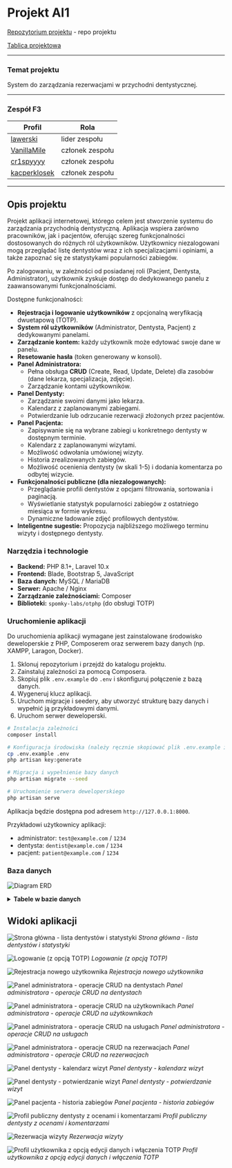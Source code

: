 # Projekt AI1

[Repozytorium projektu](https://github.com/lawerski/Przychodnia_Dentystyczna) - repo projektu

[Tablica projektowa](https://github.com/users/lawerski/projects/5)

---

### Temat projektu

System do zarządzania rezerwacjami w przychodni dentystycznej.

---

### Zespół F3

| Profil | Rola |
| ------ | ------ |
| [lawerski](https://github.com/lawerski) | lider zespołu |
| [VanillaMile](https://github.com/VanillaMile) | członek zespołu |
| [cr1spyyyy](https://github.com/cr1spyyyy) | członek zespołu |
| [kacperklosek](https://github.com/kacperklosek) | członek zespołu |

---

## Opis projektu

Projekt aplikacji internetowej, którego celem jest stworzenie systemu do zarządzania przychodnią dentystyczną. Aplikacja wspiera zarówno pracowników, jak i pacjentów, oferując szereg funkcjonalności dostosowanych do różnych ról użytkowników. Użytkownicy niezalogowani mogą przeglądać listę dentystów wraz z ich specjalizacjami i opiniami, a także zapoznać się ze statystykami popularności zabiegów.

Po zalogowaniu, w zależności od posiadanej roli (Pacjent, Dentysta, Administrator), użytkownik zyskuje dostęp do dedykowanego panelu z zaawansowanymi funkcjonalnościami.

Dostępne funkcjonalności:
*   **Rejestracja i logowanie użytkowników** z opcjonalną weryfikacją dwuetapową (TOTP).
*   **System ról użytkowników** (Administrator, Dentysta, Pacjent) z dedykowanymi panelami.
*   **Zarządzanie kontem:** każdy użytkownik może edytować swoje dane w panelu.
*   **Resetowanie hasła** (token generowany w konsoli).
*   **Panel Administratora:**
    *   Pełna obsługa **CRUD** (Create, Read, Update, Delete) dla zasobów (dane lekarza, specjalizacja, zdjęcie).
    *   Zarządzanie kontami użytkowników.
*   **Panel Dentysty:**
    *   Zarządzanie swoimi danymi jako lekarza.
    *   Kalendarz z zaplanowanymi zabiegami.
    *   Potwierdzanie lub odrzucanie rezerwacji złożonych przez pacjentów.
*   **Panel Pacjenta:**
    *   Zapisywanie się na wybrane zabiegi u konkretnego dentysty w dostępnym terminie.
    *   Kalendarz z zaplanowanymi wizytami.
    *   Możliwość odwołania umówionej wizyty.
    *   Historia zrealizowanych zabiegów.
    *   Możliwość ocenienia dentysty (w skali 1-5) i dodania komentarza po odbytej wizycie.
*   **Funkcjonalności publiczne (dla niezalogowanych):**
    *   Przeglądanie profili dentystów z opcjami filtrowania, sortowania i paginacją.
    *   Wyświetlanie statystyk popularności zabiegów z ostatniego miesiąca w formie wykresu.
    *   Dynamiczne ładowanie zdjęć profilowych dentystów.
*   **Inteligentne sugestie:** Propozycja najbliższego możliwego terminu wizyty i dostępnego dentysty.

### Narzędzia i technologie
*   **Backend:** PHP 8.1+, Laravel 10.x
*   **Frontend:** Blade, Bootstrap 5, JavaScript
*   **Baza danych:** MySQL / MariaDB
*   **Serwer:** Apache / Nginx
*   **Zarządzanie zależnościami:** Composer
*   **Biblioteki:** `spomky-labs/otphp` (do obsługi TOTP)

### Uruchomienie aplikacji

Do uruchomienia aplikacji wymagane jest zainstalowane środowisko deweloperskie z PHP, Composerem oraz serwerem bazy danych (np. XAMPP, Laragon, Docker).

1.  Sklonuj repozytorium i przejdź do katalogu projektu.
2.  Zainstaluj zależności za pomocą Composera.
3.  Skopiuj plik `.env.example` do `.env` i skonfiguruj połączenie z bazą danych.
4.  Wygeneruj klucz aplikacji.
5.  Uruchom migracje i seedery, aby utworzyć strukturę bazy danych i wypełnić ją przykładowymi danymi.
6.  Uruchom serwer deweloperski.

```bash
# Instalacja zależności
composer install

# Konfiguracja środowiska (należy ręcznie skopiować plik .env.example i uzupełnić dane DB)
cp .env.example .env
php artisan key:generate

# Migracja i wypełnienie bazy danych
php artisan migrate --seed

# Uruchomienie serwera deweloperskiego
php artisan serve
```

Aplikacja będzie dostępna pod adresem `http://127.0.0.1:8000`.

Przykładowi użytkownicy aplikacji:
*   administrator: `test@example.com` / `1234`
*   dentysta: `dentist@example.com` / `1234`
*   pacjent: `patient@example.com` / `1234`

### Baza danych

![Diagram ERD](./docs-img/erd.png)

<details>
<summary><b>Tabele w bazie danych</b></summary>

Tabela `users`:
| Kolumna | Typ | Opis |
| --------------- | -------- | ------------------------------------------ |
| id | int | ID użytkownika (PK) |
| username | string | Nazwa użytkownika |
| email | string | Adres e-mail |
| phone | string | Numer telefonu |
| password | string | Hasło |
| type | string | Typ użytkownika (admin, dentysta, pacjent) |
| remember_token | string | Token zapamiętujący sesję |
| created_at | datetime | Data utworzenia |
| updated_at | datetime | Data aktualizacji |
| totp_secret | string | Sekret do autoryzacji TOTP |

Tabela `dentists`:
| Kolumna | Typ | Opis |
| --------------- | -------- | ------------------- |
| id | int | ID dentysty (PK) |
| user_id | int | ID użytkownika (FK) |
| name | string | Imię |
| surname | string | Nazwisko |
| specialization | string | Specjalizacja |
| license_number | string | Numer licencji |
| image_path | string | Ścieżka do zdjęcia |
| created_at | datetime | Data utworzenia |
| updated_at | datetime | Data aktualizacji |

Tabela `services`:
| Kolumna | Typ | Opis |
| ------------- | -------- | ------------------------------------ |
| id | int | ID usługi (PK) |
| dentist_id | int | ID dentysty wykonującego usługę (FK) |
| service_name | string | Nazwa usługi |
| cost | decimal | Koszt usługi |
| created_at | datetime | Data utworzenia |
| updated_at | datetime | Data aktualizacji |

Tabela `reservations`:
| Kolumna | Typ | Opis |
| ------------ | -------- | ------------------------ |
| id | int | ID rezerwacji (PK) |
| user_id | int | ID użytkownika (FK) |
| service_id | int | ID usługi (FK) |
| date_time | datetime | Termin wizyty |
| status | string | Status rezerwacji |
| submited_at | datetime | Data złożenia rezerwacji |
| created_at | datetime | Data utworzenia |
| updated_at | datetime | Data aktualizacji |

Tabela `coupons`:
| Kolumna | Typ | Opis |
| -------------------- | -------- | ---------------------- |
| id | int | ID kuponu (PK) |
| user_id | int | ID użytkownika (FK) |
| service_id | int | ID usługi (FK) |
| coupon_code | string | Kod kuponu |
| discount_percentage | decimal | Procent zniżki |
| valid_until | datetime | Termin ważności |
| is_used | boolean | Czy kupon został użyty |
| created_at | datetime | Data utworzenia |
| updated_at | datetime | Data aktualizacji |

Tabela `reviews`:
| Kolumna | Typ | Opis |
| ----------- | -------- | ------------------- |
| id | int | ID opinii (PK) |
| dentist_id | int | ID dentysty (FK) |
| user_id | int | ID użytkownika (FK) |
| rating | int | Ocena (np. 1–5) |
| comment | string | Komentarz |
| created_at | datetime | Data utworzenia |
| updated_at | datetime | Data aktualizacji |

</details>

## Widoki aplikacji

![Strona główna - lista dentystów i statystyki](./docs-img/widok-strona-glowna.png)
*Strona główna - lista dentystów i statystyki*

![Logowanie (z opcją TOTP)](./docs-img/widok-logowanie.png)
*Logowanie (z opcją TOTP)*

![Rejestracja nowego użytkownika](./docs-img/widok-rejestracja.png)
*Rejestracja nowego użytkownika*

![Panel administratora - operacje CRUD na dentystach](./docs-img/widok-admin-crud-dentysci.png)
*Panel administratora - operacje CRUD na dentystach*

![Panel administratora - operacje CRUD na użytkownikach](./docs-img/widok-admin-crud-uzytkownicy.png)
*Panel administratora - operacje CRUD na użytkownikach*

![Panel administratora - operacje CRUD na usługach](./docs-img/widok-admin-crud-zabiegi.png)
*Panel administratora - operacje CRUD na usługach*

![Panel administratora - operacje CRUD na rezerwacjach](./docs-img/widok-admin-crud-rezerwacje.png)
*Panel administratora - operacje CRUD na rezerwacjach*

![Panel dentysty - kalendarz wizyt](./docs-img/widok-dentysta-kalendarz-wizyt.png)
*Panel dentysty - kalendarz wizyt*

![Panel dentysty - potwierdzanie wizyt](./docs-img/widok-dentysta-potwierdzanie.png)
*Panel dentysty - potwierdzanie wizyt*

![Panel pacjenta - historia zabiegów](./docs-img/widok-pacjent-historia.png)
*Panel pacjenta - historia zabiegów*

![Profil publiczny dentysty z ocenami i komentarzami](./docs-img/widok-dentysta.png)
*Profil publiczny dentysty z ocenami i komentarzami*

![Rezerwacja wizyty](./docs-img/widok-rezerwacja.png)
*Rezerwacja wizyty*

![Profil użytkownika z opcją edycji danych i włączenia TOTP](./docs-img/widok-profil-uzytkownika.png)
*Profil użytkownika z opcją edycji danych i włączenia TOTP*
